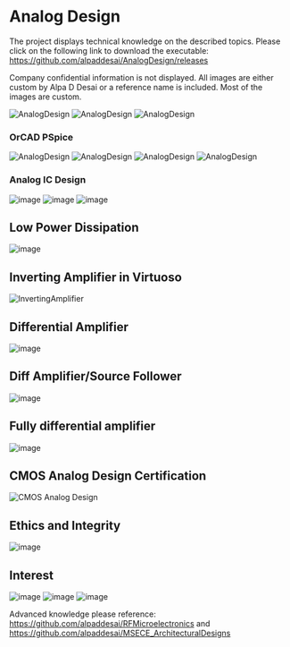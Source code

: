 # Analog Design

The project displays technical knowledge on the described topics. Please click on the following link to download the executable:
https://github.com/alpaddesai/AnalogDesign/releases

Company confidential information is not displayed. All images are either custom by Alpa D Desai or a reference name is included.  Most of the images are custom. 

![AnalogDesign](MainWindowImage.png)
![AnalogDesign](SmallSignalModelImage.png)
![AnalogDesign](CMOSImage.png)

### OrCAD PSpice
![AnalogDesign](AnalogCircuitsImage.png)
![AnalogDesign](OperationalAmplifiersImage.png)
![AnalogDesign](DigitalTimingCharacteristics.png)
![AnalogDesign](image16.png)

### Analog IC Design
![image](AnalogICDesignI.jpg)
![image](AnalogICDesign_amplifier.jpg)
![image](Optocoupler1.jpg)

## Low Power Dissipation 
![image](LowPowerDissipationADCDesign.jpg)

## Inverting Amplifier in Virtuoso
![InvertingAmplifier](inverting_amplifier.png)

## Differential Amplifier
![image](DifferentialAmplifier.jpg)

## Diff Amplifier/Source Follower
![image](TextbookProblem.jpg)

## Fully differential amplifier
![image](DiffAmp.jpg)

## CMOS Analog Design Certification
![CMOS Analog Design](CMOSAnalogDesign.jpg)

## Ethics and Integrity
![image](EthicsandExcellence.png)

## Interest
![image](image_1.png)
![image](image1.jpg)
![image](image2.jpg)

Advanced knowledge please reference: https://github.com/alpaddesai/RFMicroelectronics and https://github.com/alpaddesai/MSECE_ArchitecturalDesigns
